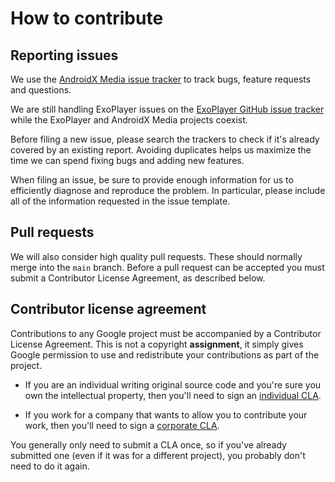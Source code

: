 # How to contribute

## Reporting issues

We use the [AndroidX Media issue tracker][] to track bugs, feature requests and
questions.

We are still handling ExoPlayer issues on the [ExoPlayer GitHub issue tracker][]
while the ExoPlayer and AndroidX Media projects coexist.

Before filing a new issue, please search the trackers to check if it's already
covered by an existing report. Avoiding duplicates helps us maximize the time we
can spend fixing bugs and adding new features.

When filing an issue, be sure to provide enough information for us to
efficiently diagnose and reproduce the problem. In particular, please include
all of the information requested in the issue template.

[AndroidX Media issue tracker]: https://github.com/androidx/media/issues
[ExoPlayer GitHub issue tracker]: https://github.com/google/ExoPlayer/issues

## Pull requests

We will also consider high quality pull requests. These should normally merge
into the `main` branch. Before a pull request can be accepted you must submit
a Contributor License Agreement, as described below.

## Contributor license agreement

Contributions to any Google project must be accompanied by a Contributor
License Agreement. This is not a copyright **assignment**, it simply gives
Google permission to use and redistribute your contributions as part of the
project.

  * If you are an individual writing original source code and you're sure you
    own the intellectual property, then you'll need to sign an [individual
    CLA][].

  * If you work for a company that wants to allow you to contribute your work,
    then you'll need to sign a [corporate CLA][].

You generally only need to submit a CLA once, so if you've already submitted
one (even if it was for a different project), you probably don't need to do it
again.

[individual CLA]: https://developers.google.com/open-source/cla/individual
[corporate CLA]: https://developers.google.com/open-source/cla/corporate
